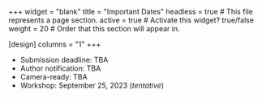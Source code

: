 +++
widget = "blank" 
title = "Important Dates"
headless = true  # This file represents a page section.
active = true  # Activate this widget? true/false
weight = 20  # Order that this section will appear in.

[design]
columns = "1"
+++


- Submission deadline: TBA
- Author notification: TBA
- Camera-ready: TBA
- Workshop: September 25, 2023 (*tentative*)


